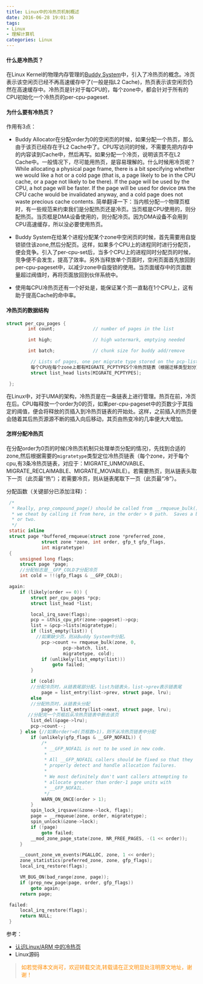 ```yaml
---
title: Linux中的冷热页机制概述
date: 2016-06-28 19:01:36
tags:
- Linux
- 理解计算机
categories: Linux
---
```


#### 什么是冷热页？

在Linux Kernel的物理内存管理的[Buddy System](/2016/06/28/linux-buddy-system/)中，引入了冷热页的概念。冷页表示该空闲页已经不再高速缓存中了(一般是指L2 Cache)，热页表示该空闲页仍然在高速缓存中。冷热页是针对于每CPU的，每个zone中，都会针对于所有的CPU初始化一个冷热页的per-cpu-pageset.

#### 为什么要有冷热页？

作用有3点：
- Buddy Allocator在分配order为0的空闲页的时候，如果分配一个热页，那么由于该页已经存在于L2 Cache中了。CPU写访问的时候，不需要先把内存中的内容读到Cache中，然后再写。如果分配一个冷页，说明该页不在L2 Cache中。一般情况下，尽可能用热页，是容易理解的。什么时候用冷页呢？While allocating a physical page frame, there is a bit specifying whether we would like a hot or a cold page (that is, a page likely to be in the CPU cache, or a page not likely to be there). If the page will be used by the CPU, a hot page will be faster. If the page will be used for device `DMA` the CPU cache would be invalidated anyway, and a cold page does not waste precious cache contents.
简单翻译一下：当内核分配`一个`物理页框时，有一些规范来约束我们是分配热页还是冷页。当页框是CPU使用的，则分配热页。当页框是DMA设备使用的，则分配冷页。因为DMA设备不会用到CPU高速缓存，所以没必要使用热页。

- Buddy System在给某个进程分配某个zone中空闲页的时候，首先需要用自旋锁锁住该zone,然后分配页。这样，如果多个CPU上的进程同时进行分配页，便会竞争。引入了per-cpu-set后，当多个CPU上的进程同时分配页的时候，竞争便不会发生，提高了效率。另外当释放单个页面时，空闲页面首先放回到per-cpu-pageset中，以减少zone中自旋锁的使用。当页面缓存中的页面数量超过阀值时，再将页面放回到伙伴系统中。

- 使用每CPU冷热页还有一个好处是，能保证某个页一直黏在1个CPU上，这有助于提高Cache的命中率。

#### 冷热页的数据结构
``` c
struct per_cpu_pages {
        int count;              // number of pages in the list

        int high;               // high watermark, emptying needed

        int batch;              // chunk size for buddy add/remove

         // Lists of pages, one per migrate type stored on the pcp-lists
         每个CPU在每个zone上都有MIGRATE_PCPTYPES个冷热页链表（根据迁移类型划分）
         struct list_head lists[MIGRATE_PCPTYPES];

 };
```
在Linux中，对于UMA的架构，冷热页是在一条链表上进行管理。热页在前，冷页在后。CPU每释放一个order为0的页，如果per-cpu-pageset中的页数少于其指定的阈值，便会将释放的页插入到冷热页链表的开始处。这样，之前插入的热页便会随着其后热页源源不断的插入向后移动，其页由热变冷的几率便大大增加。

#### 怎样分配冷热页

在分配order为0页的时候(冷热页机制只处理单页分配的情况)，先找到合适的zone,然后根据需要的`migratetype`类型定位冷热页链表（每个zone，对于每个cpu,有3条冷热页链表，对应于：MIGRATE_UNMOVABLE、MIGRATE_RECLAIMABLE、MIGRATE_MOVABLE）。若需要热页，则从链表头取下一页（此页最“热”）；若需要冷页，则从链表尾取下一页（此页最“冷”）。

分配函数（关键部分已添加注释）：
``` c
 /*
  * Really, prep_compound_page() should be called from __rmqueue_bulk().  But
  * we cheat by calling it from here, in the order > 0 path.  Saves a branch
  * or two.
  */
 static inline
 struct page *buffered_rmqueue(struct zone *preferred_zone,
             struct zone *zone, int order, gfp_t gfp_flags,
             int migratetype)
 {
     unsigned long flags;
     struct page *page;
     //分配标志是__GFP_COLD才分配冷页
     int cold = !!(gfp_flags & __GFP_COLD);

 again:
     if (likely(order == 0)) {
         struct per_cpu_pages *pcp;
         struct list_head *list;

         local_irq_save(flags);
         pcp = &this_cpu_ptr(zone->pageset)->pcp;
         list = &pcp->lists[migratetype];
         if (list_empty(list)) {
           //如果缺少页，则从Buddy System中分配。
             pcp->count += rmqueue_bulk(zone, 0,
                     pcp->batch, list,
                     migratetype, cold);
             if (unlikely(list_empty(list)))
                 goto failed;
         }

         if (cold)
         //分配冷页时，从链表尾部分配，list为链表头，list->prev表示链表尾
             page = list_entry(list->prev, struct page, lru);
         else
         //分配热页时，从链表头分配
             page = list_entry(list->next, struct page, lru);
        //分配完一个页框后从冷热页链表中删去该页
         list_del(&page->lru);
         pcp->count--;
     } else {//如果order!=0(页框数>1)，则不从冷热页链表中分配
         if (unlikely(gfp_flags & __GFP_NOFAIL)) {
             /*
              * __GFP_NOFAIL is not to be used in new code.
              *
              * All __GFP_NOFAIL callers should be fixed so that they
              * properly detect and handle allocation failures.
              *
              * We most definitely don't want callers attempting to
              * allocate greater than order-1 page units with
              * __GFP_NOFAIL.
              */
             WARN_ON_ONCE(order > 1);
         }
         spin_lock_irqsave(&zone->lock, flags);
         page = __rmqueue(zone, order, migratetype);
         spin_unlock(&zone->lock);
         if (!page)
             goto failed;
         __mod_zone_page_state(zone, NR_FREE_PAGES, -(1 << order));
     }

     __count_zone_vm_events(PGALLOC, zone, 1 << order);
     zone_statistics(preferred_zone, zone, gfp_flags);
     local_irq_restore(flags);

     VM_BUG_ON(bad_range(zone, page));
     if (prep_new_page(page, order, gfp_flags))
         goto again;
     return page;

 failed:
     local_irq_restore(flags);
     return NULL;
 }
```

参考：
- [认识Linux/ARM 中的冷热页](http://blog.tek-life.com/%E8%AE%A4%E8%AF%86linuxarm-%E4%B8%AD%E7%9A%84%E5%86%B7%E7%83%AD%E9%A1%B5/)
- Linux源码

><font color= Darkorange>如若觉得本文尚可，欢迎转载交流,转载请在正文明显处注明原文地址，谢谢！</font>

